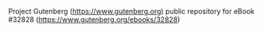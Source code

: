 Project Gutenberg (https://www.gutenberg.org) public repository for eBook #32828 (https://www.gutenberg.org/ebooks/32828)
